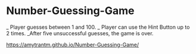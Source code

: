 # Number-Guessing-Game
_ Player guesses between 1 and 100.
_ Player can use the Hint Button up to 2 times.
_After five unsuccessful guesses, the game is over.

https://amytrantm.github.io/Number-Guessing-Game/

